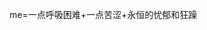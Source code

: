me=一点呼吸困难+一点苦涩+永恒的忧郁和狂躁

<!-- 这github，为啥我的图片明明在阿里云，非要搬到它自己的文件存储里去？ -->

<!---
V-YOP/V-YOP is a ✨ special ✨ repository because its `README.md` (this file) appears on your GitHub profile.
You can click the Preview link to take a look at your changes.
--->
